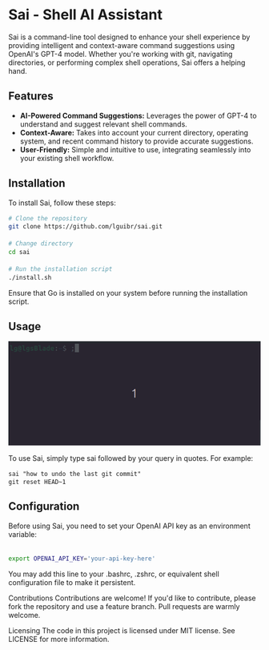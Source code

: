 # Sai - Shell AI Assistant

Sai is a command-line tool designed to enhance your shell experience by providing intelligent and context-aware command suggestions using OpenAI's GPT-4 model. Whether you're working with git, navigating directories, or performing complex shell operations, Sai offers a helping hand.

## Features

- **AI-Powered Command Suggestions:** Leverages the power of GPT-4 to understand and suggest relevant shell commands.
- **Context-Aware:** Takes into account your current directory, operating system, and recent command history to provide accurate suggestions.
- **User-Friendly:** Simple and intuitive to use, integrating seamlessly into your existing shell workflow.

## Installation

To install Sai, follow these steps:

```bash
# Clone the repository
git clone https://github.com/lguibr/sai.git

# Change directory
cd sai

# Run the installation script
./install.sh
```

Ensure that Go is installed on your system before running the installation script.

## Usage

![Example Usage](./examples.gif)

To use Sai, simply type sai followed by your query in quotes. For example:

```
sai "how to undo the last git commit"
git reset HEAD~1
```

## Configuration

Before using Sai, you need to set your OpenAI API key as an environment variable:

```bash

export OPENAI_API_KEY='your-api-key-here'
```

You may add this line to your .bashrc, .zshrc, or equivalent shell configuration file to make it persistent.

Contributions
Contributions are welcome! If you'd like to contribute, please fork the repository and use a feature branch. Pull requests are warmly welcome.

Licensing
The code in this project is licensed under MIT license. See LICENSE for more information.
